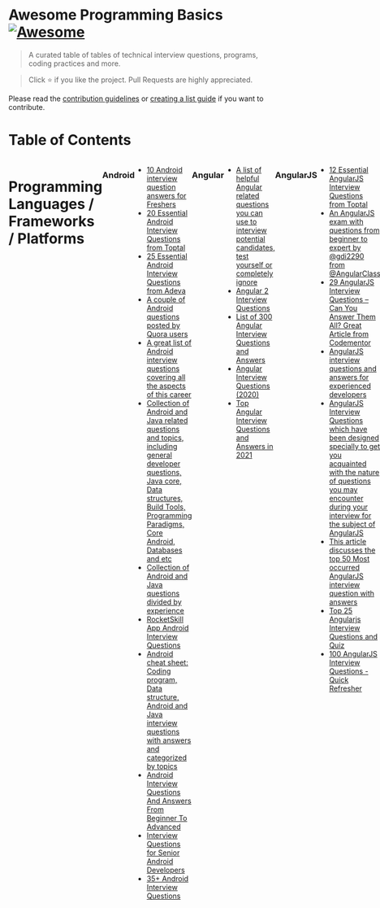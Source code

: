 # Awesome Programming Basics [![Awesome](https://cdn.rawgit.com/sindresorhus/awesome/d7305f38d29fed78fa85652e3a63e154dd8e8829/media/badge.svg)](https://github.com/sindresorhus/awesome)

> A curated table of tables of technical interview questions, programs, coding practices and more.

> Click :star: if you like the project. Pull Requests are highly appreciated.

Please read the [contribution guidelines](https://docs.github.com/en/communities/setting-up-your-project-for-healthy-contributions/setting-guidelines-for-repository-contributors) or [creating a list guide](https://docs.github.com/en/get-started/writing-on-github/getting-started-with-writing-and-formatting-on-github/basic-writing-and-formatting-syntax) if you want to contribute.

# Table of Contents

<div style="display: flex; align-items: flex-start; align: center">
<table align="center">

  <tr>
    <td align="center" width="96">
        <img src="https://github.com/tandpfun/skill-icons/raw/main/icons/Actix-Dark.svg" alt="icon" width="65" height="65" />
      <br>Actix
    </td>
    <td align="center" width="96">
        <img src="https://github.com/tandpfun/skill-icons/raw/main/icons/Adonis.svg" alt="icon" width="65" height="65" />
      <br>AdonisJS
    </td>    
    <td align="center" width="96">
        <img src="https://github.com/tandpfun/skill-icons/raw/main/icons/AlpineJS-Dark.svg" alt="icon" width="65" height="65" />
      <br>Alpine.js
    </td>
    <td align="center" width="96">
      <a href="#android">    
        <img src="https://github.com/tandpfun/skill-icons/raw/main/icons/AndroidStudio-Dark.svg" alt="icon" width="65" height="65" />
      <br>Android
    </td>
    <td align="center" width="96">
      <a href="#angular">
        <img src="https://github.com/tandpfun/skill-icons/raw/main/icons/Angular-Dark.svg" alt="icon" width="65" height="65" />
      <br>Angular
    </td>
    <td align="center" width="96">
      <a href="#angularjs">
        <img src="https://material.angularjs.org/latest/img/logo.svg" alt="icon" width="65" height="65" />
      <br>AngularJS
    </td>
    <td align="center" width="96">
        <img src="https://github.com/tandpfun/skill-icons/raw/main/icons/Ansible.svg" alt="icon" width="65" height="65" />
      <br>Ansible
    </td>      
  </tr>

<!-- ----------------------------------------------------------------------------------------------------------------------------------------------------- -->

  <tr>
    <td align="center" width="96">
        <img src="https://github.com/tandpfun/skill-icons/raw/main/icons/Arduino.svg" alt="icon" width="65" height="65" />
      <br>Arduino
    </td>
    <td align="center" width="96">
        <img src="https://seeklogo.com/images/A/assemblyscript-logo-9C04F2E860-seeklogo.com.png" alt="icon" width="65" height="65" />
      <br>AssemblyScript
    </td>
    <td align="center" width="96">
        <img src="https://cdn.worldvectorlogo.com/logos/atlassian-1.svg" alt="icon" width="65" height="65" />
      <br>Atlassian
    </td>
    <td align="center" width="96">
        <img src="https://github.com/tandpfun/skill-icons/raw/main/icons/AWS-Dark.svg" alt="icon" width="65" height="65" />
      <br>AWS
    </td>
    <td align="center" width="96">
        <img src="https://github.com/tandpfun/skill-icons/raw/main/icons/Azure-Dark.svg" alt="icon" width="65" height="65" />
      <br>Azure
    </td>
    <td align="center" width="96">
      <a href="#backbonejs">
        <img src="https://seeklogo.com/images/B/backbone-logo-837E2F8868-seeklogo.com.png" alt="icon" width="65" height="65" />
      <br>Backbone.js
    </td>                          
    <td align="center" width="96">
        <img src="https://github.com/tandpfun/skill-icons/raw/main/icons/Bash-Dark.svg" alt="icon" width="65" height="65" />
      <br>Bash
    </td>  
  </tr>

<!-- ----------------------------------------------------------------------------------------------------------------------------------------------------- -->

  <tr>
    <td align="center" width="96">
        <img src="https://cdn.worldvectorlogo.com/logos/blazor.svg" alt="icon" width="65" height="65" />
      <br>Blazor
    </td>
    <td align="center" width="96">
        <img src="https://github.com/tandpfun/skill-icons/raw/main/icons/Bootstrap.svg" alt="icon" width="65" height="65" />
      <br>Bootstrap
    </td>
    <td align="center" width="96">
        <img src="https://github.com/tandpfun/skill-icons/raw/main/icons/CMake-Dark.svg" alt="icon" width="65" height="65" />
      <br>Cmake
    </td>    
    <td align="center" width="96">
      <a href="#c-1">
        <img src="https://github.com/tandpfun/skill-icons/raw/main/icons/C.svg" alt="icon" width="65" height="65" />
      <br>C
    </td> 
    <td align="center" width="96">
      <a href="#c">
        <img src="https://github.com/tandpfun/skill-icons/raw/main/icons/CPP.svg" alt="icon" width="65" height="65" />
      <br>C++
    </td> 
    <td align="center" width="96">
      <a href="#c-2">
        <img src="https://github.com/tandpfun/skill-icons/raw/main/icons/CS.svg" alt="icon" width="65" height="65" />
      <br>C#
    </td>
    <td align="center" width="96">
      <a href="#net">
        <img src="https://github.com/tandpfun/skill-icons/raw/main/icons/DotNet.svg" alt="icon" width="65" height="65" />
      <br>.NET
    </td>                       
  </tr>

<!-- ----------------------------------------------------------------------------------------------------------------------------------------------------- -->

  <tr>
    <td align="center" width="96">
        <img src="https://cdn.worldvectorlogo.com/logos/cakephp-1.svg" alt="icon" width="65" height="65" />
      <br>CakePHP
    </td>
    <td align="center" width="96">
        <img src="https://github.com/tandpfun/skill-icons/raw/main/icons/Cassandra-Dark.svg" alt="icon" width="65" height="65" />
      <br>Cassandra
    </td>
    <td align="center" width="96">
      <a href="#clojure">    
        <img src="https://github.com/tandpfun/skill-icons/raw/main/icons/Clojure-Dark.svg" alt="icon" width="65" height="65" />
      <br>Clojure
    </td>
    <td align="center" width="96">
        <img src="https://github.com/tandpfun/skill-icons/raw/main/icons/Crystal-Dark.svg" alt="icon" width="65" height="65" />
      <br>Crystal
    </td>  
    <td align="center" width="96">
      <a href="#css">    
        <img src="https://github.com/tandpfun/skill-icons/raw/main/icons/CSS.svg" alt="icon" width="65" height="65" />
      <br>CSS3
    </td> 
    <td align="center" width="96">
      <a href="#cucumber">
        <img src="https://github.com/tandpfun/skill-icons/raw/main/icons/Gherkin-Dark.svg" alt="icon" width="65" height="65" />
      <br>Cucumber
    </td>
    <td align="center" width="96">
        <img src="https://github.com/tandpfun/skill-icons/raw/main/icons/Dart-Dark.svg" alt="icon" width="65" height="65" />
      <br>Dart
    </td>                        

  </tr>

<!-- ----------------------------------------------------------------------------------------------------------------------------------------------------- -->

  <tr>
    <td align="center" width="96">
        <img src="https://github.com/tandpfun/skill-icons/raw/main/icons/DENO-Dark.svg" alt="icon" width="65" height="65" />
      <br>Deno
    </td> 
    <td align="center" width="96">
      <a href="#django">
        <img src="https://github.com/tandpfun/skill-icons/raw/main/icons/Django.svg" alt="icon" width="65" height="65" />
      <br>Django
    </td> 
    <td align="center" width="96">
      <a href="#docker">
        <img src="https://github.com/tandpfun/skill-icons/raw/main/icons/Docker.svg" alt="icon" width="65" height="65" />
      <br>Docker
    </td> 
    <td align="center" width="96">
        <img src="https://cdn.worldvectorlogo.com/logos/drupal-5.svg" alt="icon" width="65" height="65" />
      <br>Drupal
    </td>
    <td align="center" width="96">
        <img src="https://github.com/tandpfun/skill-icons/raw/main/icons/Electron.svg" alt="icon" width="65" height="65" />
      <br>Electron
    </td>
    <td align="center" width="96">
        <img src="https://github.com/tandpfun/skill-icons/raw/main/icons/Elixir-Dark.svg" alt="icon" width="65" height="65" />
      <br>Elixir
    </td>
    <td align="center" width="96">
      <a href="#emberjs">
        <img src="https://github.com/tandpfun/skill-icons/raw/main/icons/Ember.svg" alt="icon" width="65" height="65" />
      <br>Ember.js
    </td>                       
  </tr>

<!-- ----------------------------------------------------------------------------------------------------------------------------------------------------- -->

  <tr>
    <td align="center" width="96">
        <img src="https://github.com/tandpfun/skill-icons/raw/main/icons/ExpressJS-Dark.svg" alt="icon" width="65" height="65" />
      <br>Express.js
    </td> 
    <td align="center" width="96">
        <img src="https://github.com/tandpfun/skill-icons/raw/main/icons/FastAPI.svg" alt="icon" width="65" height="65" />
      <br>FastAPI
    </td> 
    <td align="center" width="96">
        <img src="https://github.com/tandpfun/skill-icons/raw/main/icons/Firebase-Dark.svg" alt="icon" width="65" height="65" />
      <br>Firebase
    </td> 
    <td align="center" width="96">
        <img src="https://github.com/tandpfun/skill-icons/raw/main/icons/Flask-Dark.svg" alt="icon" width="65" height="65" />
      <br>Flask
    </td>  
    <td align="center" width="96">
        <img src="https://github.com/tandpfun/skill-icons/raw/main/icons/Flutter-Dark.svg" alt="icon" width="65" height="65" />
      <br>Flutter
    </td>  
    <td align="center" width="96">
        <img src="https://github.com/tandpfun/skill-icons/raw/main/icons/Fortran.svg" alt="icon" width="65" height="65" />
      <br>Fortran
    </td>        
    <td align="center" width="96">
        <img src="https://cdn.worldvectorlogo.com/logos/fsharp.svg" alt="icon" width="65" height="65" />
      <br>F Sharp
    </td>              
  </tr>

<!-- ----------------------------------------------------------------------------------------------------------------------------------------------------- -->

  <tr>
    <td align="center" width="96">
        <img src="https://github.com/tandpfun/skill-icons/raw/main/icons/Gatsby.svg" alt="icon" width="65" height="65" />
      <br>Gatsby
    </td>
    <td align="center" width="96">
        <img src="https://github.com/tandpfun/skill-icons/raw/main/icons/Git.svg" alt="icon" width="65" height="65" />
      <br>Git
    </td>
    <td align="center" width="96">
        <img src="https://github.com/tandpfun/skill-icons/raw/main/icons/GithubActions-Dark.svg" alt="icon" width="65" height="65" />
      <br>GH Actions
    </td> 
    <td align="center" width="96">
      <a href="#golang">
        <img src="https://github.com/tandpfun/skill-icons/raw/main/icons/GoLang.svg" alt="icon" width="65" height="65" />
      <br>Golang
    </td>
    <td align="center" width="96">
        <img src="https://github.com/tandpfun/skill-icons/raw/main/icons/GCP-Dark.svg" alt="icon" width="65" height="65" />
      <br>GCP
    </td>      
    <td align="center" width="96">
        <img src="https://github.com/tandpfun/skill-icons/raw/main/icons/Gradle-Dark.svg" alt="icon" width="65" height="65" />
      <br>Gradle
    </td>
    <td align="center" width="96">
        <img src="https://github.com/tandpfun/skill-icons/raw/main/icons/Grafana-Dark.svg" alt="icon" width="65" height="65" />
      <br>Grafana
    </td>                      
  </tr>

<!-- ----------------------------------------------------------------------------------------------------------------------------------------------------- -->

  <tr>
    <td align="center" width="96">
      <a href="#graphql">
        <img src="https://github.com/tandpfun/skill-icons/raw/main/icons/GraphQL-Dark.svg" alt="icon" width="65" height="65" />
      <br>GraphQL
    </td>   
    <td align="center" width="96">
        <img src="https://github.com/tandpfun/skill-icons/raw/main/icons/Haskell-Dark.svg" alt="icon" width="65" height="65" />
      <br>Haskell
    </td>  
    <td align="center" width="96">
        <img src="https://github.com/tandpfun/skill-icons/raw/main/icons/Hibernate-Dark.svg" alt="icon" width="65" height="65" />
      <br>Hibernate
    </td>    
    <td align="center" width="96">
      <a href="#html">
        <img src="https://github.com/tandpfun/skill-icons/raw/main/icons/HTML.svg" alt="icon" width="65" height="65" />
      <br>HTML5
    </td>
    <td align="center" width="96">
      <a href="#ios">
        <img src="https://cdn.worldvectorlogo.com/logos/apple.svg" alt="icon" width="65" height="65" />
      <br>iOS
    </td>
    <td align="center" width="96">
      <a href="#java">
        <img src="https://github.com/tandpfun/skill-icons/raw/main/icons/Java-Dark.svg" alt="icon" width="65" height="65" />
      <br>Java
    </td>
    <td align="center" width="96">
      <a href="#javascript">
        <img src="https://github.com/tandpfun/skill-icons/raw/main/icons/JavaScript.svg" alt="icon" width="65" height="65" />
      <br>JavaScript
    </td>                   
  </tr>

<!-- ----------------------------------------------------------------------------------------------------------------------------------------------------- -->

  <tr>
    <td align="center" width="96">
        <img src="https://github.com/tandpfun/skill-icons/raw/main/icons/Jenkins-Dark.svg" alt="icon" width="65" height="65" />
      <br>Jenkins
    </td> 
    <td align="center" width="96">
        <img src="https://cdn.worldvectorlogo.com/logos/jira-1.svg" alt="icon" width="65" height="65" />
      <br>Jira
    </td>   
    <td align="center" width="96">
        <img src="https://cdn.worldvectorlogo.com/logos/json.svg" alt="icon" width="65" height="65" />
      <br>JSON
    </td>
    <td align="center" width="96">
        <img src="https://cdn.worldvectorlogo.com/logos/julia-1.svg" alt="icon" width="65" height="65" />
      <br>Julia
    </td> 
    <td align="center" width="96">
      <a href="#jquery">
        <img src="https://github.com/tandpfun/skill-icons/raw/main/icons/JQuery.svg" alt="icon" width="65" height="65" />
      <br>jQuery
    </td>  
    <td align="center" width="96">
        <img src="https://github.com/tandpfun/skill-icons/raw/main/icons/Kafka.svg" alt="icon" width="65" height="65" />
      <br>Kafka
    </td>
    <td align="center" width="96">
      <a href="#knockoutjs">
        <img src="https://www.pinclipart.com/picdir/big/223-2230502_knockout-js-clipart.png" alt="icon" width="65" height="65" />
      <br>Knockout.js
    </td>                                  
  </tr>

<!-- ----------------------------------------------------------------------------------------------------------------------------------------------------- -->

  <tr>
    <td align="center" width="96">
        <img src="https://github.com/tandpfun/skill-icons/raw/main/icons/Kotlin-Dark.svg" alt="icon" width="65" height="65" />
      <br>Kotlin
    </td> 
    <td align="center" width="96">
        <img src="https://github.com/tandpfun/skill-icons/raw/main/icons/Kubernetes.svg" alt="icon" width="65" height="65" />
      <br>Kubernetes
    </td>  
    <td align="center" width="96">
        <img src="https://github.com/tandpfun/skill-icons/raw/main/icons/Laravel-Dark.svg" alt="icon" width="65" height="65" />
      <br>Laravel
    </td> 
    <td align="center" width="96">
      <a href="#less">
        <img src="https://cdn.worldvectorlogo.com/logos/less-63.svg" alt="icon" width="65" height="65" />
      <br>Less
    </td> 
    <td align="center" width="96">
        <img src="https://cdn.worldvectorlogo.com/logos/linode-1.svg" alt="icon" width="65" height="65" />
      <br>Linode
    </td> 
    <td align="center" width="96">
        <img src="https://github.com/tandpfun/skill-icons/raw/main/icons/Linux-Dark.svg" alt="icon" width="65" height="65" />
      <br>Linux
    </td>
    <td align="center" width="96">
      <a href="#lisp">
        <img src="https://upload.wikimedia.org/wikipedia/commons/thumb/4/48/Lisp_logo.svg/1200px-Lisp_logo.svg.png" alt="icon" width="65" height="65" />
      <br>Lisp
    </td>                      
  </tr>

<!-- ----------------------------------------------------------------------------------------------------------------------------------------------------- -->

  <tr>
    <td align="center" width="96">
        <img src="https://github.com/tandpfun/skill-icons/raw/main/icons/Lua-Dark.svg" alt="icon" width="65" height="65" />
      <br>Lua
    </td>
    <td align="center" width="96">
        <img src="https://github.com/tandpfun/skill-icons/raw/main/icons/Maven-Dark.svg" alt="icon" width="65" height="65" />
      <br>Maven
    </td> 
    <td align="center" width="96">
        <img src="https://cdn.worldvectorlogo.com/logos/memcached.svg" alt="icon" width="65" height="65" />
      <br>Memcached
    </td> 
    <td align="center" width="96">
        <img src="https://github.com/tandpfun/skill-icons/raw/main/icons/MongoDB.svg" alt="icon" width="65" height="65" />
      <br>MongoDB
    </td> 
    <td align="center" width="96">
        <img src="https://github.com/tandpfun/skill-icons/raw/main/icons/MySQL-Dark.svg" alt="icon" width="65" height="65" />
      <br>MySQL
    </td> 
    <td align="center" width="96">
        <img src="https://cdn.worldvectorlogo.com/logos/nativescript.svg" alt="icon" width="65" height="65" />
      <br>NativeScript
    </td>
    <td align="center" width="96">
        <img src="https://cdn.worldvectorlogo.com/logos/neo4j.svg" alt="icon" width="65" height="65" />
      <br>Neo4j
    </td>                     
  </tr>

<!-- ----------------------------------------------------------------------------------------------------------------------------------------------------- -->

  <tr>
    <td align="center" width="96">
        <img src="https://github.com/tandpfun/skill-icons/raw/main/icons/NestJS-Dark.svg" alt="icon" width="65" height="65" />
      <br>NestJS
    </td>
    <td align="center" width="96">
        <img src="https://github.com/tandpfun/skill-icons/raw/main/icons/NextJS-Dark.svg" alt="icon" width="65" height="65" />
      <br>Next.js
    </td>
    <td align="center" width="96">
        <img src="https://github.com/tandpfun/skill-icons/raw/main/icons/Nginx.svg" alt="icon" width="65" height="65" />
      <br>Nginx
    </td> 
    <td align="center" width="96">
        <img src="https://cdn.worldvectorlogo.com/logos/numpy-1.svg" alt="icon" width="65" height="65" />
      <br>NumPy
    </td>
    <td align="center" width="96">
        <img src="https://github.com/tandpfun/skill-icons/raw/main/icons/NuxtJS-Dark.svg" alt="icon" width="65" height="65" />
      <br>Nuxt.js
    </td>
        <td align="center" width="96">
        <a href="#nodejs">
        <img src="https://github.com/tandpfun/skill-icons/raw/main/icons/NodeJS-Dark.svg" alt="icon" width="65" height="65" />
      <br>Node.js
    </td>
    <td align="center" width="96">
        <img src="https://github.com/tandpfun/skill-icons/raw/main/icons/OpenShift.svg" alt="icon" width="65" height="65" />
      <br>OpenShift
    </td>                        
  </tr>

<!-- ----------------------------------------------------------------------------------------------------------------------------------------------------- -->

  <tr>
    <td align="center" width="96">
        <img src="https://github.com/tandpfun/skill-icons/raw/main/icons/OpenStack-Dark.svg" alt="icon" width="65" height="65" />
      <br>OpenStack
    </td>
    <td align="center" width="96">
        <img src="https://cdn.worldvectorlogo.com/logos/oracle-corporation-logo.svg" alt="icon" width="65" height="65" />
      <br>Oracle
    </td> 
    <td align="center" width="96">
        <img src="https://pandas.pydata.org//static/img/favicon_white.ico" alt="icon" width="65" height="65" />
      <br>Pandas
    </td>
    <td align="center" width="96">
        <img src="https://github.com/tandpfun/skill-icons/raw/main/icons/Perl.svg" alt="icon" width="65" height="65" />
      <br>Perl
    </td>   
    <td align="center" width="96">
      <a href="#php">
        <img src="https://github.com/tandpfun/skill-icons/raw/main/icons/PHP-Dark.svg" alt="icon" width="65" height="65" />
      <br>PHP
    </td>
    <td align="center" width="96">
        <img src="https://cdn.worldvectorlogo.com/logos/postgresql.svg" alt="icon" width="65" height="65" />
      <br>PostgreSQL
    </td>
    <td align="center" width="96">
        <img src="https://github.com/tandpfun/skill-icons/raw/main/icons/Powershell-Dark.svg" alt="icon" width="65" height="65" />
      <br>PowerShell
    </td>                               
  </tr>

<!-- ----------------------------------------------------------------------------------------------------------------------------------------------------- -->

  <tr> 
    <td align="center" width="96">
        <img src="https://github.com/tandpfun/skill-icons/raw/main/icons/Prisma.svg" alt="icon" width="65" height="65" />
      <br>Prisma
    </td> 
    <td align="center" width="96">
        <img src="https://github.com/tandpfun/skill-icons/raw/main/icons/Processing-Dark.svg" alt="icon" width="65" height="65" />
      <br>Processing
    </td> 
    <td align="center" width="96">
        <img src="https://github.com/tandpfun/skill-icons/raw/main/icons/Prometheus.svg" alt="icon" width="65" height="65" />
      <br>Prometheus
    </td> 
    <td align="center" width="96">
      <a href="#python">
        <img src="https://github.com/tandpfun/skill-icons/raw/main/icons/Python-Dark.svg" alt="icon" width="65" height="65" />
      <br>Python
    </td>  
    <td align="center" width="96">
        <img src="https://github.com/tandpfun/skill-icons/raw/main/icons/PyTorch-Dark.svg" alt="icon" width="65" height="65" />
      <br>PyTorch
    </td>
    <td align="center" width="96">
        <img src="https://cdn.worldvectorlogo.com/logos/r-lang.svg" alt="icon" width="65" height="65" />
      <br>R
    </td>
    <td align="center" width="96">
        <img src="https://github.com/tandpfun/skill-icons/raw/main/icons/ReactiveX-Dark.svg" alt="icon" width="65" height="65" />
      <br>ReactiveX
    </td>                          
  </tr>

<!-- ----------------------------------------------------------------------------------------------------------------------------------------------------- -->

  <tr>
    <td align="center" width="96">
        <img src="https://github.com/tandpfun/skill-icons/raw/main/icons/RaspberryPi-Dark.svg" alt="icon" width="65" height="65" />
      <br>Raspberry PI
    </td>
    <td align="center" width="96">
      <a href="#reactjs">
        <img src="https://cdn.worldvectorlogo.com/logos/react-2.svg" alt="icon" width="65" height="65" />
      <br>ReactJS
    </td>
    <td align="center" width="96">
        <img src="https://github.com/tandpfun/skill-icons/raw/main/icons/React-Dark.svg" alt="icon" width="65" height="65" />
      <br>ReactNative
    </td> 
   <td align="center" width="96">
        <img src="https://github.com/tandpfun/skill-icons/raw/main/icons/Redis-Dark.svg" alt="icon" width="65" height="65" />
      <br>Redis
    </td>     
    <td align="center" width="96">
        <img src="https://github.com/tandpfun/skill-icons/raw/main/icons/Redux.svg" alt="icon" width="65" height="65" />
      <br>Redux
    </td>
    <td align="center" width="96">
        <img src="https://github.com/tandpfun/skill-icons/raw/main/icons/Regex-Dark.svg" alt="icon" width="65" height="65" />
      <br>Regex
    </td>    
    <td align="center" width="96">
      <a href="#ruby-on-rails">
        <img src="https://github.com/tandpfun/skill-icons/raw/main/icons/Rails.svg" alt="icon" width="65" height="65" />
      <br>Rails
    </td>          
  </tr>

<!-- ----------------------------------------------------------------------------------------------------------------------------------------------------- -->

  <tr>
    <td align="center" width="96">
      <a href="#ruby">
        <img src="https://github.com/tandpfun/skill-icons/raw/main/icons/Ruby.svg" alt="icon" width="65" height="65" />
      <br>Ruby
    </td>  
    <td align="center" width="96">
      <a href="#rust">
        <img src="https://github.com/tandpfun/skill-icons/raw/main/icons/Rust.svg" alt="icon" width="65" height="65" />
      <br>Rust
    </td>
    <td align="center" width="96">
        <img src="https://booklet.ai/img/docs/integrations/sagemaker_logo.svg" alt="icon" width="65" height="65" />
      <br>Sagemaker
    </td>
    <td align="center" width="96">
      <a href="#sass">
        <img src="https://github.com/tandpfun/skill-icons/raw/main/icons/Sass.svg" alt="icon" width="65" height="65" />
      <br>Sass
    </td>
    <td align="center" width="96">
      <a href="#scala">
        <img src="https://cdn-icons-png.flaticon.com/512/919/919834.png" alt="icon" width="65" height="65" />
      <br>Scala
    </td> 
    <td align="center" width="96">
        <img src="https://seeklogo.com/images/S/seaborn-logo-244EB2DEC5-seeklogo.com.png" alt="icon" width="65" height="65" />
      <br>Seaborn
    </td> 
    <td align="center" width="96">
        <img src="https://github.com/tandpfun/skill-icons/raw/main/icons/Selenium.svg" alt="icon" width="65" height="65" />
      <br>Selenium
    </td>                   
  </tr>

<!-- ----------------------------------------------------------------------------------------------------------------------------------------------------- -->

  <tr>
    <td align="center" width="96">
        <img src="https://github.com/tandpfun/skill-icons/raw/main/icons/SolidJS-Dark.svg" alt="icon" width="65" height="65" />
      <br>Solid.js
    </td> 
    <td align="center" width="96">
        <img src="https://github.com/tandpfun/skill-icons/raw/main/icons/Solidity.svg" alt="icon" width="65" height="65" />
      <br>Solidity
    </td> 
    <td align="center" width="96">
      <a href="#spark">
        <img src="https://github.com/tandpfun/skill-icons/raw/main/icons/Regex-Dark.svg" alt="icon" width="65" height="65" />
      <br>Spark
    </td>
    <td align="center" width="96">
        <img src="https://github.com/tandpfun/skill-icons/raw/main/icons/Spring-Dark.svg" alt="icon" width="65" height="65" />
      <br>SpringBoot
    </td>
    <td align="center" width="96">
        <img src="https://static-00.iconduck.com/assets.00/sql-database-sql-azure-icon-1955x2048-4pmty46t.png" alt="icon" width="65" height="65" />
      <br>SQL
    </td>
    <td align="center" width="96">
        <img src="https://github.com/tandpfun/skill-icons/raw/main/icons/SQLite.svg" alt="icon" width="65" height="65" />
      <br>SQLite
    </td>
    <td align="center" width="96">
        <img src="https://seeklogo.com/images/S/streamlit-logo-1A3B208AE4-seeklogo.com.png" alt="icon" width="65" height="65" />
      <br>Streamlit
    </td>                               
  </tr>

<!-- ----------------------------------------------------------------------------------------------------------------------------------------------------- -->

  <tr>
    <td align="center" width="96">
        <img src="https://github.com/tandpfun/skill-icons/raw/main/icons/Supabase-Dark.svg" alt="icon" width="65" height="65" />
      <br>Supabase
    </td> 
    <td align="center" width="96">
        <img src="https://github.com/tandpfun/skill-icons/raw/main/icons/Svelte.svg" alt="icon" width="65" height="65" />
      <br>Svelte
    </td>
    <td align="center" width="96">
      <a href="#swift">
        <img src="https://github.com/tandpfun/skill-icons/raw/main/icons/Swift.svg" alt="icon" width="65" height="65" />
      <br>Swift
    </td>  
    <td align="center" width="96">
        <img src="https://github.com/tandpfun/skill-icons/raw/main/icons/TailwindCSS-Dark.svg" alt="icon" width="65" height="65" />
      <br>TailwindCSS
    </td> 
    <td align="center" width="96">
        <img src="https://github.com/tandpfun/skill-icons/raw/main/icons/TensorFlow-Dark.svg" alt="icon" width="65" height="65" />
      <br>TensorFlow
    </td> 
    <td align="center" width="96">
        <img src="https://www.svgrepo.com/show/354447/terraform-icon.svg" alt="icon" width="65" height="65" />
      <br>Terraform
    </td>
    <td align="center" width="96">
        <img src="https://github.com/tandpfun/skill-icons/raw/main/icons/ThreeJS-Dark.svg" alt="icon" width="65" height="65" />
      <br>Three.js
    </td>                           
  </tr>  

<!-- ----------------------------------------------------------------------------------------------------------------------------------------------------- -->

  <tr>
    <td align="center" width="96">
      <a href="#typescript">
        <img src="https://github.com/tandpfun/skill-icons/raw/main/icons/TypeScript.svg" alt="icon" width="65" height="65" />
      <br>TypeScript
    </td> 
    <td align="center" width="96">
        <img src="https://cdn.worldvectorlogo.com/logos/ubuntu-4.svg" alt="icon" width="65" height="65" />
      <br>Ubuntu
    </td>
    <td align="center" width="96">
        <img src="https://github.com/tandpfun/skill-icons/raw/main/icons/Unity-Dark.svg" alt="icon" width="65" height="65" />
      <br>Unity
    </td>
    <td align="center" width="96">
        <img src="https://github.com/tandpfun/skill-icons/raw/main/icons/UnrealEngine.svg" alt="icon" width="65" height="65" />
      <br>UnrealEngine
    </td>
    <td align="center" width="96">
        <img src="https://github.com/tandpfun/skill-icons/raw/main/icons/VIM-Dark.svg" alt="icon" width="65" height="65" />
      <br>Vim
    </td>
    <td align="center" width="96">
      <a href="#vuejs">
        <img src="https://github.com/tandpfun/skill-icons/raw/main/icons/VueJS-Dark.svg" alt="icon" width="65" height="65" />
      <br>Vue.js
    </td> 
    <td align="center" width="96">
        <img src="https://seeklogo.com/images/W/web-assembly-logo-F5BFA893E6-seeklogo.com.png" alt="icon" width="65" height="65" />
      <br>WebAssembly
    </td>                                                     
  </tr> 

<!-- ----------------------------------------------------------------------------------------------------------------------------------------------------- -->

  <tr>
    <td align="center" width="96">
        <img src="https://github.com/tandpfun/skill-icons/raw/main/icons/Webpack-Dark.svg" alt="icon" width="65" height="65" />
      <br>Webpack
    </td>
    <td align="center" width="96">
        <img src="https://github.com/tandpfun/skill-icons/raw/main/icons/WindiCSS-Dark.svg" alt="icon" width="65" height="65" />
      <br>WindiCss
    </td> 
    <td align="center" width="96">
        <img src="https://cdn.worldvectorlogo.com/logos/microsoft-windows-11.svg" alt="icon" width="65" height="65" />
      <br>Windows
    </td>
    <td align="center" width="96">
      <a href="#wordpress">
        <img src="https://github.com/tandpfun/skill-icons/raw/main/icons/Wordpress.svg" alt="icon" width="65" height="65" />
      <br>WordPress
    </td>
    <td align="center" width="96">
        <img src="https://cdn.worldvectorlogo.com/logos/xamarin.svg" alt="icon" width="65" height="65" />
      <br>Xamarin
    </td>                  
    <td align="center" width="96">
        <img src="https://cdn.worldvectorlogo.com/logos/xml-2.svg" alt="icon" width="65" height="65" />
      <br>XML
    </td>      
    <td align="center" width="96">
        <img src="https://github.com/tandpfun/skill-icons/raw/main/icons/Zig-Dark.svg" alt="icon" width="65" height="65" />
      <br>Zig
    </td>                          
  </tr>    

</table>

<br>

# Programming Languages / Frameworks / Platforms
### Android

- [10 Android interview question answers for Freshers](http://www.careerride.com/android-interview-questions.aspx)
- [20 Essential Android Interview Questions from Toptal](http://www.toptal.com/android/interview-questions)
- [25 Essential Android Interview Questions from Adeva](https://adevait.com/android/interview-questions)
- [A couple of Android questions posted by Quora users](https://www.quora.com/What-are-good-job-interview-questions-for-an-Android-developer)
- [A great list of Android interview questions covering all the aspects of this career](http://www.tutorialspoint.com/android/android_interview_questions.htm)
- [Collection of Android and Java related questions and topics, including general developer questions, Java core, Data structures, Build Tools, Programming Paradigms, Core Android, Databases and etc](https://github.com/derekargueta/Android-Interview-Questions)
- [Collection of Android and Java questions divided by experience](https://medium.com/@neteinstein/not-another-android-interviews-article-the-questions-3dedafa30bec)
- [RocketSkill App Android Interview Questions](https://github.com/mindash/android-structured-interview)
- [Android cheat sheet: Coding program, Data structure, Android and Java interview questions with answers and categorized by topics](https://github.com/anitaa1990/Android-Cheat-sheet)
- [Android Interview Questions And Answers From Beginner To Advanced](https://www.andreasschrade.com/2017/02/23/android-interview-questions/)
- [Interview Questions for Senior Android Developers](https://github.com/mohsenoid/Android-Interview-Questions)
- [35+ Android Interview Questions](https://www.interviewbit.com/android-interview-questions/)

### Angular

- [A list of helpful Angular related questions you can use to interview potential candidates, test yourself or completely ignore](https://github.com/Yonet/Angular-Interview-Questions)
- [Angular 2 Interview Questions](https://www.onlineinterviewquestions.com/angular2-interview-questions/)
- [List of 300 Angular Interview Questions and Answers](https://github.com/sudheerj/angular-interview-questions)
- [Angular Interview Questions (2020)](https://www.interviewbit.com/angular-interview-questions/)
- [Top Angular Interview Questions and Answers in 2021](https://hackr.io/blog/angular-interview-questions)

### AngularJS

- [12 Essential AngularJS Interview Questions from Toptal](http://www.toptal.com/angular-js/interview-questions)
- [An AngularJS exam with questions from beginner to expert by @gdi2290 from @AngularClass](https://github.com/gdi2290/ngExam)
- [29 AngularJS Interview Questions – Can You Answer Them All? Great Article from Codementor](https://www.codementor.io/angularjs/tutorial/angularjs-interview-questions-sample-answers)
- [AngularJS interview questions and answers for experienced developers](http://www.web-technology-experts-notes.in/2014/11/angularjs-interview-questions-and-answers-for-experienced.html)
- [AngularJS Interview Questions which have been designed specially to get you acquainted with the nature of questions you may encounter during your interview for the subject of AngularJS](http://www.tutorialspoint.com/angularjs/angularjs_interview_questions.htm)
- [This article discusses the top 50 Most occurred AngularJS interview question with answers](http://www.codeproject.com/Articles/891718/AngularJS-Interview-Questions-and-Answers)
- [Top 25 Angularjs Interview Questions and Quiz](http://career.guru99.com/top-25-angular-js-interview-questions/)
- [100 AngularJS Interview Questions - Quick Refresher](https://www.techbeamers.com/latest-angularjs-interview-questions-answers/)

### BackboneJS

- [8 Essential Backbonejs Interview Questions from Toptal](http://www.toptal.com/backbone-js/interview-questions)
- [Backbonejs Interview Questions And Answers from web technology experts notes](http://www.web-technology-experts-notes.in/2015/01/backbone-js-interview-questions-and-answers.html)
- [Top 25 Backbone.js interview questions](http://career.guru99.com/top-25-backbone-js-interview-questions/)

### C

- [Basic C language technical frequently asked interview questions and answers It includes data structures, pointers interview questions and answers for experienced](http://www.cquestions.com/2010/10/c-interview-questions-and-answers.html)
- [C Programming Interview Questions and Answers for such topics as Bits and Bytes, Preprocessors, Functions, Strings, Language basics and etc](http://www.indiabix.com/technical/c/)
- [C Programming Interview Questions have been designed specially to get you acquainted with the nature of questions you may encounter during your interview for the subject of C Programming](http://www.tutorialspoint.com/cprogramming/cprogramming_interview_questions.htm)
- [First set of commonly asked C programming interview questions from computer science portal for geeks](http://geeksquiz.com/commonly-asked-c-programming-interview-questions-set-1/)
- [Second set of commonly asked C programming interview questions from computer science portal for geeks](http://geeksquiz.com/commonly-asked-c-programming-interview-questions-set-2/)
- [9 Essential C Interview Questions with answers](https://www.toptal.com/c/interview-questions)
- [Top C Interview Questions and Answers](https://www.interviewbit.com/c-interview-questions/)
 
### C++

- [1000+ Multiple Choice Questions & Answers in C++ with explanations](http://www.sanfoundry.com/cplusplus-interview-questions-answers/)
- [200 C++ interview questions and answers](http://www.careerride.com/C++-Interview-questions-Answer.aspx)
- [24 Essential C++ Interview Questions from Toptal](http://www.toptal.com/c-plus-plus/interview-questions)
- [C++ Interview Questions from GeekInterview](http://www.geekinterview.com/Interview-Questions/Languages/C-Plus-Plus)
- [C++ Programming Q&A and quizzes from computer science portal for geeks](http://www.geeksforgeeks.org/c-plus-plus/)
- [C++ Programming Questions and Answers related to such topics as OOPs concepts, Object and Classes, Functions, Constructors and Destructors, Inheritance and etc](http://www.indiabix.com/cpp-programming/questions-and-answers/)
- [LeetCode Problems' Solutions written in C++](https://github.com/haoel/leetcode)

### C#

- [15 Essential C# Interview Question from Toptal](http://www.toptal.com/c-sharp/interview-questions)
- [C# interview questions from dotnetfunda.com](http://www.dotnetfunda.com/interviews/cat/6/csharp)
- [Top 50 C# Interview Questions & Answers](http://career.guru99.com/top-50-c-sharp-interview-questions-answers/)
- [50 C# Coding Interview Questions and Answers](https://www.techbeamers.com/csharp-coding-interview-questions-developers/)
- [20 C# OOPS Interview Questions and Answers](https://www.techbeamers.com/csharp-oops-interview-questions-answers/)
- [30+ C# Interview Questions](https://www.interviewbit.com/c-sharp-interview-questions/)

### .NET

- [300 ASPNET interview questions and answers](http://www.careerride.com/ASPNet-Questions.aspx)
- [ASP.NET Core Interview Questions](https://www.talkingdotnet.com/asp-net-core-interview-questions/)
- [Great list of NET interview questions covering all the NET platform topics](http://www.indiabix.com/technical/dotnet/)
- [NET Interview Questions and Answers for Beginners which consists of the most frequently asked questions in NET This list of 100+ questions and answers gauge your familiarity with the NET platform](http://www.dotnetcurry.com/dotnetinterview/70/dotnet-interview-questions-answers-beginners)
- [Questions gathered by community of the StackOverflow](http://stackoverflow.com/questions/365489/questions-every-good-net-developer-should-be-able-to-answer)
- [What Great NET Developers Ought To Know (More NET Interview Questions)](http://www.hanselman.com/blog/WhatGreatNETDevelopersOughtToKnowMoreNETInterviewQuestions.aspx)

### Clojure

- [Classic 'Fizz Buzz' interview question for Clojure developers](http://www.learningclojure.com/2014/05/fizz-buzz-interview-question.html)
- [Clojure Interview Questions for experienced devs](http://ita2zguide.blogspot.com.by/p/cc.html)
- [Coding exercises in Clojure, handy practice for technical interview questions](https://github.com/dpetrovics/coding-exercises)
- [Experience and questions from Clojure developer interview collected by Reddit users](https://www.reddit.com/r/Clojure/comments/34qhha/clojure_coding_job_interview_experience/)
- [Interview cake Clojure solutions](https://github.com/DerekCuevas/interview-cake-clj)

### CSS

- [CSS interview questions and answers for freshers and experienced candidates Also there you can find CSS online practice tests to fight written tests and certification exams on CSS](http://www.careerride.com/Interview-Questions-CSS.aspx)
- [Development hiring managers and potential interviewees may find there sample CSS proficiency interview Q&As and code snippets useful](http://www.techrepublic.com/blog/software-engineer/css-interview-questions-and-answers/)
- [Interview Questions and Exercises About CSS](https://css-tricks.com/interview-questions-css/)
- [Top 50 CSS(Cascading Style Sheet) Interview Questions covering the most of tricky CSS moments](http://career.guru99.com/top-50-csscascading-style-sheet-interview-questions/)
- [Front End Interview Handbook - CSS Questions and Answers](https://frontendinterviewhandbook.com/css-questions/)

### Cucumber

- [Cucumber Web Application BDD Sample Interview Questions](https://ratedr05.wordpress.com/2017/09/22/cucumber-interview-questions/)
- [Guide to building a simple Cucumber + Watir page object pattern framework](http://watir.com/simple-cucumber-watir-page-object-pattern-framework/)

### Django

- [Some abstract interview questions for Python/Django developers](http://insights.dice.com/2014/04/30/interview-questions-pythondjango-developers/)
- [Some Django basic interview questions to establish the basic level of the candidates](http://www.ilian.io/django-interview-questions/)
- [Top 16 Django Interview Questions for both freshers and experienced developers](http://career.guru99.com/top-16-django-interview-questions/)

### Docker

- [Docker Interview Questions](https://mindmajix.com/docker-interview-questions)
- [Top Docker Interview Questions You Must Prepare In 2019](https://www.edureka.co/blog/interview-questions/docker-interview-questions/)
- [Top Docker Interview Questions And Answers](https://intellipaat.com/interview-question/docker-interview-questions/)
- [DOCKER (SOFTWARE) INTERVIEW QUESTIONS & ANSWERS](https://www.wisdomjobs.com/e-university/docker-software-interview-questions.html)
- [30 Docker Interview Questions and Answers in 2019](https://www.fullstack.cafe/blog/docker-interview-questions-and-answers)
- [Docker Interview Questions & Answers](https://www.interviewbit.com/docker-interview-questions/)
- [Top 50 Docker Interview Questions & Answers](https://www.wissenhive.com/blogs/top-50-docker-interview-questions-and-answers)
- [Top 50+ Docker Interview Questions and Answers in 2021](https://www.techgeekbuzz.com/top-docker-interview-questions/)

### EmberJS

- [8 Essential Emberjs Interview Questions from Toptal](http://www.toptal.com/emberjs/interview-questions)
- [Top 25 Emberjs Interview Questions for both freshers and experienced developers](http://career.guru99.com/top-25-ember-js-interview-questions/)

### Golang

- [Solutions for Elements of Programming Interviews problems written in Golang](https://github.com/mrekucci/epi)
- [Solutions for some basic coding interview tasks written in Go](https://github.com/efischer19/golang_ctci)
- [Top 20 GO Programming Interview Questions for both freshers and experienced developers](http://career.guru99.com/top-20-go-programming-interview-questions/)

### GraphQL

- [8 GraphQL Interview Questions To Know](https://www.fullstack.cafe/blog/5-graphql-interview-questions-you-should-know)
- [How to GraphQL - Common Questions](https://www.howtographql.com/advanced/5-common-questions/)

### HTML

- [10 Typical HTML Interview Exercises from SitePoint.com](http://www.sitepoint.com/10-typical-html-interview-exercises/)
- [16 Essential HTML5 Interview Questions from Toptal](http://www.toptal.com/html5/interview-questions)
- [40 important HTML 5 Interview questions with answers](http://www.codeproject.com/Articles/702051/important-HTML-Interview-questions-with-answe)
- [HTML interview questions and answers for freshers and experienced candidates Also find HTML online practice tests to fight written tests and certification exams on HTML](http://www.careerride.com/Interview-Questions-HTML.aspx)
- [Top 50 HTML Interview Questions for both freshers and experienced developers](http://career.guru99.com/top-50-html-interview-questions/)
- [Common HTML interview questions for freshers](http://www.javatpoint.com/html-interview-questions)
- [Front End Interview Handbook - HTML Questions and Answers](https://frontendinterviewhandbook.com/html-questions/)
- [30 HTML Interview Questions and Answers](https://www.techbeamers.com/latest-html-interview-questions/)
- [30+ HTML Interview Questions (2021)](https://www.interviewbit.com/html-interview-questions/)

### iOS

- [14 Essential iOS Interview Questions from Toptal](http://www.toptal.com/ios/interview-questions)
- [20 iOS Developer Interview Questions and Answers for getting you ready for your interview](https://www.codementor.io/ios/tutorial/ios-interview-tips-questions-answers-objective-c)
- [25 Essential iOS Interview Questions from Adeva](https://adevait.com/ios/interview-questions)
- [A small guide to help those looking to hire a developer or designer for iOS work While tailored for iOS, many questions could be used for Android developers or designers as well A great self-test if you're looking to keep current or practice for your own interview](https://github.com/CameronBanga/iOS-Developer-and-Designer-Interview-Questions)
- [All you need to know about iOS technical interview including some tips for preparing, questions and some coding exercises](http://www.raywenderlich.com/53962/ios-interview-questions)
- [Interview Questions for iOS and Mac Developers from the CEO of Black Pixel](https://blackpixel.com/writing/2013/04/interview-questions-for-ios-and-mac-developers-1.html)
- [iOS Interview Questions and Answers including such topics as Development Basics, App states and multitasking, App states, Core app objects](http://www.geekinterview.com/Interview-Questions/iOS)
- [iOS Interview Questions For Senior Developers](https://m.smartcloud.io/ios-interview-questions-for-senior-developers-in-2017-a94cc81c8205)
- [50 iOS Interview Questions And Answers 1](https://medium.com/ios-os-x-development/ios-interview-questions-13840247a57a)
- [50 iOS Interview Questions And Answers Part 2](https://medium.com/ios-os-x-development/50-ios-interview-questions-and-answers-part-2-45f952230b9f)
- [50 iOS Interview Questions And Answers Part 3](https://medium.com/ios-os-x-development/50-ios-interview-questions-and-answers-part-3-3fad146b6c3d)
- [50 iOS Interview Questions And Answers Part 4](https://medium.com/@duruldalkanat/50-ios-interview-questions-and-answers-part-4-6f26b26341a)
- [50 iOS Interview Questions And Answers Part 5](https://medium.com/@duruldalkanat/50-ios-interview-questions-and-answers-part-5-de6241374a8f)
- [10 iOS interview questions and answers](https://www.upwork.com/i/interview-questions/ios/)
- [iOS Developer and Designer Interview Questions](https://github.com/9magnets/iOS-Developer-and-Designer-Interview-Questions#tech)
- [IOS Interview Questions and Answers](http://www.thecrazyprogrammer.com/2015/11/ios-interview-questions-and-answers.html)
- [iOS Interview Questions For Beginners](http://ichuiphonedev.blogspot.com/2014/05/iphone-latest-interview-questions-and.html)
- [Babylon iOS Interview Questions](https://github.com/Babylonpartners/ios-playbook/blob/master/Interview/questions.md)
- [RocketSkill App iOS Interview Questions](https://github.com/mindash/iOS-structured-interview)
- [iOS Static vs Dynamic Dispatch](https://medium.com/flawless-app-stories/static-vs-dynamic-dispatch-in-swift-a-decisive-choice-cece1e872d)

### Java

- [List of Java programs for interview Categoriwise](https://onurdesk.com/category/interview/interview-program-java/)
- [115 Java Interview Questions and Answers – The ULTIMATE List](http://www.javacodegeeks.com/2014/04/java-interview-questions-and-answers.html)
- [37 Java Interview Questions to Practice With from Codementor](https://www.codementor.io/java/tutorial/java-interview-sample-questions-answers)
- [21 Essential Java Interview Questions](http://www.toptal.com/java/interview-questions)
- [Top 30 Core Java Interview Questions](https://www.janbasktraining.com/blog/core-java-interview-questions-answers/)
- [29 Essential Java Interview Questions from Adeva](https://adevait.com/java/interview-questions)
- [A collection of Java interview questions and answers to them](https://github.com/svozniuk/java-interviews)
- [Data Structures and Algorithms in Java which can be useful in interview process](https://github.com/donbeave/interview)
- [Java Interview Questions: How to crack the TOP 15 questions](https://blog.udemy.com/java-interview-questions/)
- [300 Core Java Interview Questions](http://www.javatpoint.com/corejava-interview-questions)
- [Top 10 Tricky Java interview questions and Answers](http://java67.blogspot.com.by/2012/09/top-10-tricky-java-interview-questions-answers.html)
- [Top 25 Most Frequently Asked Interview Core Java Interview Questions And Answers](http://javahungry.blogspot.com/2013/06/top-25-most-frequently-asked-core-java.html)
- [Top 40 Core Java Interview Questions Answers from Telephonic Round](http://java67.blogspot.sg/2015/03/top-40-core-java-interview-questions-answers-telephonic-round.html)
- [Top 50 Spring Interview Questions You Must Prepare For In 2020](https://www.edureka.co/blog/interview-questions/spring-interview-questions/)
- [Spring Interview Questions And Answers](https://www.journaldev.com/2696/spring-interview-questions-and-answers)
- [Interview Cake Java Interview Questions](https://www.interviewcake.com/java-interview-questions)
- [Java Interview Questions & Quizzes](https://www.techbeamers.com/java-interview-questions/)
- [Essetial Java Interview Questions](https://fdk.codes/some-java-interview-questions/)
- [Fundamental Java Interview Questions](https://www.interviewbit.com/java-interview-questions/)

### JavaScript

- [Practice common algorithms using JavaScript](https://github.com/ignacio-chiazzo/Algorithms-Leetcode-Javascript)
- [10 Interview Questions Every JavaScript Developer Should Know](https://medium.com/javascript-scene/10-interview-questions-every-javascript-developer-should-know-6fa6bdf5ad95)
- [21 Essential JavaScript Interview Questions from best mentors all over the world](https://www.codementor.io/javascript/tutorial/21-essential-javascript-tech-interview-practice-questions-answers)
- [20 Essential JavaScript Interview Questions from Adeva](https://adevait.com/javascript-developers/interview-questions)
- [37 Essential JavaScript Interview Questions from Toptal](http://www.toptal.com/javascript/interview-questions)
- [5 More JavaScript Interview Exercises](http://www.sitepoint.com/5-javascript-interview-exercises/)
- [5 Typical JavaScript Interview Exercises](http://www.sitepoint.com/5-typical-javascript-interview-exercises/)
- [Development hiring managers and potential interviewees may find these sample JavaScript proficiency interview Q&As and code snippets useful](http://www.techrepublic.com/blog/software-engineer/javascript-interview-questions-and-answers/)
- [123 Essential JavaScript Interview Question](https://github.com/nishant8BITS/123-Essential-JavaScript-Interview-Question)
- [JavaScript Interview Questions have been designed specially to get you acquainted with the nature of questions you may encounter during your interview for the subject of JavaScript](http://www.tutorialspoint.com/javascript/javascript_interview_questions.htm)
- [JS: Basics and Tricky Questions](http://www.thatjsdude.com/interview/js2.html)
- [JS: Interview Algorithm](http://thatjsdude.com/interview/js1.html)
- [Some basic javascript coding challenges and interview questions](https://github.com/kolodny/exercises)
- [Some JavaScript interview exercises](https://github.com/csvenja/javascript-exercises)
- [Ten Questions I've Been Asked, Most More Than Once, Over Six Technical JavaScript / Front-End Engineer Job Interviews.](https://www.reddit.com/r/javascript/comments/3rb88w/ten_questions_ive_been_asked_most_more_than_once)
- [Top 85 JavaScript Interview Questions](http://career.guru99.com/top-85-javascript-interview-questions/)
- [Interview Cake JavaScript Interview Questions](https://www.interviewcake.com/javascript-interview-questions)
- [The Best Frontend JavaScript Interview Questions (written by a Frontend Engineer)](<https://performancejs.com/post/hde6d32/The-Best-Frontend-JavaScript-Interview-Questions-(written-by-a-Frontend-Engineer)>)
- [10 JavaScript Concepts You Need to Know for Interviews](https://dev.to/arnavaggarwal/10-javascript-concepts-you-need-to-know-for-interviews)
- [Front End Interview Handbook - JavaScript Questions and Answers](https://frontendinterviewhandbook.com/javascript-questions/)
- [JavaScript Interview Questions - Quick Refresher](https://www.techbeamers.com/javascript-interview-questions-answers/)
- [The MEGA Interview Guide](https://github.com/danieldelcore/mega-interview-guide)
- [Javascript Interview Questions and Answers (2020)](https://www.interviewbit.com/javascript-interview-questions/)
- [JavaScript Modern Interview Code Challenges 2021](https://github.com/sadanandpai/javascript-code-challenges)
- [70 JavaScript Interview Questions](https://dev.to/macmacky/70-javascript-interview-questions-5gfi)

### jQuery

- [Top 50 jquery interview questions](https://career.guru99.com/top-50-jquery-interview-questions/)
- [17 Essential jQuery Interview Questions From Toptal](https://www.toptal.com/jquery/interview-questions)
- [Top JQuery Interview Questions and Answers](https://www.techgeekbuzz.com/top-jquery-interview-questions/)

### KnockoutJS

- [15 interview questions from CodeSample.com](http://www.code-sample.com/2014/01/knockout-js-interview-questions-and.html)
- [20 questions you might be asked about KnockoutJS in an interview for both freshers and experienced developers](http://www.codeproject.com/Articles/987899/KnockoutJS-interview-questions)

### Less

- [Top 25 LESS Interview Questions](http://career.guru99.com/top-25-less-interview-questions/)

### Lisp

- [10 LISP Questions & Answers](http://www.sanfoundry.com/lisp-mcqs-class/)
- [Top 18 Lisp Interview Questions from Career Guru](http://career.guru99.com/top-18-lisp-interview-questions/)

### NodeJS

- [25 Essential Node.js Interview Questions from Adeva](https://adevait.com/nodejs/interview-questions)
- [8 Essential Nodejs Interview Questions from Toptal](http://www.toptal.com/nodejs/interview-questions)
- [Node.JS Interview Questions have been designed specially to get you acquainted with the nature of questions you may encounter during your interview for the subject of Node.JS](http://www.tutorialspoint.com/nodejs/nodejs_interview_questions.htm)
- [Node.js Interview Questions and Answers](https://blog.risingstack.com/node-js-interview-questions/)
- [Top 25 Nodejs Interview Questions & Answers from Career Guru](http://career.guru99.com/top-25-interview-questions-on-node-js/)
- [Top 30 Node.Js Interview Questions With Answers](https://www.techbeamers.com/top-30-node-js-interview-questions-answers/)
- [Top Nodejs Interview Questions & Answers](https://www.interviewbit.com/node-js-interview-questions/)
- [Node.js Interview Questions in Chinese](https://github.com/haizlin/fe-interview/blob/master/category/nodejs.md)
- [Node.js Interview Questions by learning-zone](https://github.com/learning-zone/nodejs-interview-questions)

### PHP

- [100 PHP interview questions and answers from CareerRide.com](http://www.careerride.com/PHP-Interview-Questions.aspx)
- [21 Essential PHP Interview Questions from Toptal](http://www.toptal.com/php/interview-questions)
- [20 Common PHP Job Interview Questions and Answers](http://www.woodstitch.com/resources/php-interview-questions.php)
- [25 Essential PHP Interview Questions from Adeva](https://adevait.com/php/interview-questions)
- [PHP interview questions and answers for freshers](http://phpinterviewquestions.co.in/)
- [Top 100 PHP Interview Questions & Answers from CareerGuru](http://career.guru99.com/top-100-php-interview-questions-answers/)
- [25 PHP Interview Questions](https://www.codementor.io/php/tutorial/php-interview-questions-sample-answers)
- [26 Essential PHP Interview Questions for 2018](https://pangara.com/blog/php-interview-questions)
- [Cracking PHP Interviews Questions ebook 300+ Q&A](https://bootsity.com/books)
- [PHP Interview Questions - Quick Refresher](https://www.techbeamers.com/latest-php-interview-questions-answers/)
- [30+ PHP Interview Questions](https://www.interviewbit.com/php-interview-questions/)

### Python

- [26 Essential Python Interview Questions from Adeva](https://adevait.com/python/interview-questions)
- [20 Python interview questions and answers](http://www.careerride.com/python-interview-questions.aspx)
- [11 Essential Python Interview Questions from Toptal](http://www.toptal.com/python/interview-questions)
- [A listing of questions that could potentially be asked for a python job listing](https://github.com/sigmavirus24/python-interview-questions)
- [Interview Questions for both beginners and experts](http://www.bogotobogo.com/python/python_interview_questions.php)
- [Interview Cake Python Interview Questions](https://www.interviewcake.com/python-interview-questions)
- [Python Frequently Asked Questions (Programming)](https://docs.python.org/2/faq/programming.html)
- [Python interview questions collected by Reddit users](https://www.reddit.com/r/Python/comments/1knw7z/python_interview_questions)
- [Top 25 Python Interview Questions from Career Guru](http://career.guru99.com/top-25-python-interview-questions/)
- [Python Interview 10 questions from Corey Schafer](https://www.youtube.com/watch?v=DEwgZNC-KyE)
- [Python interview questions. Part I. Junior](https://luminousmen.com/post/6)
- [Python interview questions. Part II. Middle](https://luminousmen.com/post/7)
- [Python interview questions. Part III. Senior](https://luminousmen.com/post/8)
- [Python Interview Questions and Answers (2019)](https://www.interviewbit.com/python-interview-questions/)
- [100 Python Interview Questions - Quick Refresher](https://www.techbeamers.com/python-interview-questions-programmers/)
- [Top 100 Python Interview Questions from Edureka (2021)](https://www.edureka.co/blog/interview-questions/python-interview-questions/)

### ReactJS

- [Reddit users share their expectations from ReactJS interview](https://www.reddit.com/r/reactjs/comments/3m5equ/react_what_interview_questions_to_expect/)
- [5 Essential React.js Interview Questions](https://www.codementor.io/reactjs/tutorial/5-essential-reactjs-interview-questions)
- [React Interview Questions](https://tylermcginnis.com/react-interview-questions/)
- [Toptal's 21 Essential React.js Interview Questions](https://www.toptal.com/react/interview-questions)
- [19 Essential ReactJs Interview Questions](https://www.educba.com/reactjs-interview-questions/)
- [React Interview Questions & Answers](https://github.com/sudheerj/reactjs-interview-questions)

### Ruby on Rails

- [20 Ruby on Rails interview questions and answers from CareerRide.com](http://www.careerride.com/ruby-on-rails-interview-questions.aspx)
- [9 Essential Ruby on Rails Interview Questions from Toptal](http://www.toptal.com/ruby-on-rails/interview-questions)
- [High-level Ruby on Rails Interview Questions](https://github.com/rishiip/ruby-on-rails-interview-questions)
- [Ruby And Ruby On Rails interview Q&A](http://anilpunjabi.tumblr.com/post/25948339235/ruby-and-rails-interview-questions-and-answers)
- [Some of the most frequently asked Ruby on Rails questions and how to answer them confidently](https://srikantmahapatra.wordpress.com/2013/11/07/ruby-on-rails-interview-questions-and-answers/)
- [11 Ruby on Rails Interview Practice Questions](https://www.codementor.io/ruby-on-rails/tutorial/ruby-on-rails-interview-questions)
- [Top 53 Ruby on Rails Interview Questions & Answers](https://career.guru99.com/top-34-ruby-on-rail-interview-questions/)
- [10 Ruby on Rails interview questions and answers](https://www.upwork.com/i/interview-questions/ruby-on-rails/)

### Ruby

- [21 Essential Ruby Interview Questions from Toptal](http://www.toptal.com/ruby/interview-questions)
- [15 Questions to Ask During a Ruby Interview](https://gist.github.com/ryansobol/5252653)
- [A list of questions about Ruby programming you can use to quiz yourself](https://github.com/undr/ruby-trivia)
- [The Art of Ruby Technical Interview](http://technology.customink.com/blog/2015/11/23/the-art-of-ruby-technical-interviews/)
- [Interview Cake Ruby Interview Questions](https://www.interviewcake.com/ruby-interview-questions)
- [Frequently Asked Ruby Interview Questions](https://www.javatpoint.com/ruby-interview-questions)

### Rust

- [Top 250+ Rust Programming Language Interview Questions](https://www.wisdomjobs.com/e-university/rust-programming-language-interview-questions.html)
- [Rust Programming Interview Questions and Answers](https://www.code-sample.com/2018/02/rust-programming-interview-questions.html)
- [rust-exam: A set of questions about the Rust programming language](https://github.com/jean553/rust-exam)
- [Best Rust Programming Language Interview Questions and answers](https://www.bestinterviewquestion.com/rust-programming-language-interview-questions)

### Sass

- [Top 17 Sass Interview Questions from Career Guru](http://career.guru99.com/top-17-sass-interview-questions/)
- [Top 10 Sass Interview Questions from educba](https://www.educba.com/sass-interview-questions/)

### Scala

- [4 Interview Questions for Scala Developers](http://insights.dice.com/2014/09/12/4-interview-questions-scala-developers/)
- [A list of Frequently Asked Questions and their answers, sorted by category](http://www.scala-lang.org/old/faq)
- [A list of helpful Scala related questions you can use to interview potential candidates](https://github.com/Jarlakxen/Scala-Interview-Questions)
- [How Scala Developers Are Being Interviewed](http://programmers.stackexchange.com/questions/58145/how-scala-developers-are-being-interviewed)
- [Top 25 Scala Interview Questions & Answers from Toptal](http://career.guru99.com/top-25-interview-questions-on-scala/)

### Spark

- [Carefully Curated 70 Spark Questions with Additional Optimization Guides (First in the series)](https://github.com/ankurchavda/SparkLearning#spark-learning-guide)

### Swift

- [10 Essential Swift Interview Questions from Toptal](http://www.toptal.com/swift/interview-questions)
- [Get prepared for your next iOS job interview by studying high quality LeetCode solutions in Swift 5](https://github.com/diwu/LeetCode-Solutions-in-Swift)
- [Swift Interview Questions and Answers](https://www.raywenderlich.com/762435-swift-interview-questions-and-answers)
- [Swift Programming Language Interview Questions And Answers from mycodetips.com](http://mycodetips.com/swift-ios/swift-programming-language-interview-questions-answers-987.html)
- [Your top 10 Swift questions answered](http://blog.udacity.com/2014/11/your-top-10-swift-questions-answered.html)
- [Swift interview questions and answers on Swift 5 by Raywenderlich](https://www.raywenderlich.com/762435-swift-interview-questions-and-answers)
- [Dynamic keyword in Swift](https://cocoacasts.com/what-does-the-dynamic-keyword-mean-in-swift-3)

### TypeScript

- [Typescript Interview Questions](https://www.onlineinterviewquestions.com/typescript-interview-questions)
- [Top 10 TypeScript Interview Questions and Answers for Beginner Web Developers 2019](https://www.positronx.io/typescript-interview-questions-answers-2109/)

### VueJS

- [List of 300 VueJS Interview Questions](https://github.com/sudheerj/vuejs-interview-questions)

### WordPress

- [Top 45 WordPress interview questions](https://pangara.com/blog/blog45-wordpress-interview-questions-and-answers/)
- [10 Essential WordPress Interview Questions](https://www.toptal.com/wordpress/interview-questions)

# Database technologies

### Cassandra

- [Top 23 Cassandra Interview Questions from Career Guru](http://career.guru99.com/top-23-cassandra-interview-questions/)

### Microsoft Access

- [Top 16 Microsoft Access Database Interview Questions from Career Guru](http://career.guru99.com/top-16-ms-access-database-interview-questions/)

### MongoDB

- [28 MongoDB NoSQL Database Interview Questions and Answers](http://theprofessionalspoint.blogspot.com.by/2014/01/28-mongodb-nosql-database-interview.html)
- [MongoDB frequently Asked Questions by expert members with experience in MongoDB These questions and answers will help you strengthen your technical skills, prepare for the new job test and quickly revise the concepts](http://www.globalguideline.com/interview_questions/Questions.php?sc=MongoDB)

- [MongoDB Interview Questions from JavaTPointcom](http://www.javatpoint.com/mongodb-interview-questions)
- [MongoDB Interview Questions that have been designed specially to get you acquainted with the nature of questions you may encounter during your interview for the subject of MongoDB](http://www.tutorialspoint.com/mongodb/mongodb_interview_questions.htm)
- [Top 20 MongoDB interview questions from Career Guru](http://career.guru99.com/top-20-mongodb-interview-questions/)

### MySQL

- [10 MySQL Database Interview Questions for Beginners and Intermediates](http://www.tecmint.com/10-mysql-database-interview-questions-for-beginners-and-intermediates/)
- [100 MySQL interview questions](http://www.careerride.com/MySQL-Interview-Questions.aspx)
- [15 Basic MySQL Interview Questions for Database Administrators](http://www.tecmint.com/basic-mysql-interview-questions-for-database-administrators/)
- [28 MySQL interview questions from JavaTPoint.com](http://www.javatpoint.com/mysql-interview-questions)
- [40 Basic MySQL Interview Questions with Answers](http://www.testingbrain.com/interview/mysql-interview-questions.html)
- [Top 50 MySQL Interview Questions & Answers from Career Guru](http://career.guru99.com/top-50-mysql-interview-questions-answers/)

### Neo4j

- [Top 20 Neo4j Interview Questions from Career Guru](http://career.guru99.com/top-20-ne04j-interview-questions/)

### Oracle

- [General Oracle Interview Questions & Answers](http://www.coolinterview.com/type.asp?iType=57)

### Postgres

- [13 PostgreSQL Interview Q&A](http://www.dotnetfunda.com/interviews/cat/208/postgresql)
- [Frequently Asked Basic PostgreSQL Interview Questions and Answers](http://nazafbtemplate.blogspot.com.by/2014/06/frequently-asked-basic-postgresql.html)
- [PostgreSQL Interview Preparation Guide](http://www.globalguideline.com/interview_questions/Questions.php?sc=postgresqk_database_)
- [PostgreSQL Interview Q&A from CoolInterview.com](http://www.coolinterview.com/type.asp?iType=411)

### SQL

- [10 Frequently asked SQL Query Interview Questions](http://java67.blogspot.com.by/2013/04/10-frequently-asked-sql-query-interview-questions-answers-database.html)
- [45 Essential SQL Interview Questions from Toptal](http://www.toptal.com/sql/interview-questions)
- [Common Interview Questions and Answers](http://www.indiabix.com/technical/sql-server-common-questions/)
- [General Interview Questions and Answers](http://www.indiabix.com/technical/sql-server-general-questions/)
- [Schema, Questions & Solutions for SQL Exercising](https://github.com/XD-DENG/SQL-exercise)
- [SQL Interview Questions that have been designed specially to get you acquainted with the nature of questions you may encounter during your interview for the subject of SQL](http://www.tutorialspoint.com/sql/sql_interview_questions.htm)
- [SQL Interview Questions CHEAT SHEET](https://www.interviewbit.com/sql-interview-questions/)

### SQLite

- [Top 20 SQLITE Interview Questions from Career Guru](http://career.guru99.com/top-20-sql-lite-interview-questions/)

# Caching technologies

### Memcached

- [Memcached Interview Questions from Javapoint](https://www.javatpoint.com/memcached-interview-questions-and-answers)
- [Memcached Interview Questions from Wisdomjobs](https://www.wisdomjobs.com/e-university/memcached-interview-questions.html)

### Redis

- [Redis Interview Questions from Javapoint](https://www.javatpoint.com/redis-interview-questions-and-answers)
- [Redis Interview Questions from Wisdomjobs](https://www.wisdomjobs.com/e-university/redis-interview-questions-answers.html)
- [Redis Interview Questions from Career Guru](https://career.guru99.com/top-10-redis-interview-questions/)

# OS

### Linux

- [10 Job Interview Questions for Linux System Administrators from Linux.com](https://www.linuxfoundation.org/blog/2015/07/10-job-interview-questions-for-linux-system-administrators/)
- [10 Useful Random Linux Interview Questions and Answers](http://www.tecmint.com/useful-random-linux-interview-questions-and-answers/)
- [11 Basic Linux Interview Questions and Answers](http://www.tecmint.com/basic-linux-interview-questions-and-answers/)
- [11 Essential Linux Interview Questions from Toptal](http://www.toptal.com/linux/interview-questions)
- [Top 30 Linux System Admin Interview Questions & Answers](http://www.linuxtechi.com/experience-linux-admin-interview-questions/)
- [Top 50 Linux Interview Questions from Career Guru](http://career.guru99.com/top-50-linux-interview-questions/)
- [278 Test Questions and Answers for \*nix System Administrators](https://github.com/trimstray/test-your-sysadmin-skills)
- [Linux Interview Questions - Quick Refresher](https://www.techbeamers.com/essential-linux-questions-answers/)

### Windows

- [Top 10 Interview Questions for Windows Administrators](http://www.brentozar.com/archive/2009/07/top-10-interview-questions-for-windows-sysadmins/)
- [Top 22 Windows Server Interview Questions from Career Guru](http://career.guru99.com/top-22-windows-server-interview-questions/)
- [Windows Admin Interview Questions & Answers](http://www.01world.in/p/windows.html)

# DevOps

- [Linux System Administrator/DevOps Interview Questions](https://github.com/chassing/linux-sysadmin-interview-questions)
- [Top DevOps Interview Questions You Must Prepare In 2021](https://www.edureka.co/blog/interview-questions/top-devops-interview-questions-2016/)
- [Top 60+ DevOps Interview Questions &amp; Answers in 2021](https://intellipaat.com/interview-question/devops-interview-questions/)
- [DevOps Interview Questions &amp; Answers](https://www.interviewbit.com/devops-interview-questions/)

# Algorithms

- [Comprehensive list of interview questions of top tech companies](https://github.com/rishabh115/Interview-Questions)
- [A great list of Java interview questions](http://java2novice.com/java-interview-programs/)
- [Algorithms playground for common interview questions written in Ruby](https://github.com/sagivo/algorithms)
- [EKAlgorithms contains some well known CS algorithms & data structures](https://github.com/EvgenyKarkan/EKAlgorithms)
- [Top 10 Algorithms for Coding Interview](http://www.programcreek.com/2012/11/top-10-algorithms-for-coding-interview/)
- [Top 15 Data Structures and Algorithm Interview Questions for Java programmer](http://javarevisited.blogspot.com.by/2013/03/top-15-data-structures-algorithm-interview-questions-answers-java-programming.html)
- [Tech Interview Handbook Best Practice Questions](https://techinterviewhandbook.org/best-practice-questions/)
- [Daily Coding Interview Practice](https://www.techseries.dev/daily)

# Blockchain

- [Top 55 Blockchain Interview Questions You Must Prepare In 2018](https://www.edureka.co/blog/interview-questions/blockchain-interview-questions/)
- [Blockchain Interview Questions](https://mindmajix.com/blockchain-interview-questions)
- [Top Blockchain Interview Questions](https://intellipaat.com/interview-question/blockchain-interview-questions/)
- [Blockchain Developer Interview Questions and Answers](https://applicature.com/blog/blockchain-interview-questions)
- [10 Essential Blockchain Interview Questions ](https://www.toptal.com/blockchain/interview-questions)
- [Top 30 Blockchain Interview Questions – For Freshers to Experienced](https://data-flair.training/blogs/blockchain-interview-questions/)
- [Most Frequently Asked Blockchain Interview Questions](https://www.digitalvidya.com/blog/blockchain-interview-questions/)

# Coding exercises

- [Common interview questions and puzzles solved in several languages](https://github.com/mre/the-coding-interview)
- [Interactive, test-driven Python coding challenges (algorithms and data structures) typically found in coding interviews or coding competitions](https://github.com/donnemartin/interactive-coding-challenges)
- [Interview questions solved in python](https://github.com/roseperrone/interview-questions)
- [7 Swift Coding Challenges to Practice Your Skills](https://www.makeuseof.com/tag/swift-coding-challenges/)

# Comprehensive lists

- [A list of helpful front-end related questions you can use to interview potential candidates, test yourself or completely ignore](https://github.com/h5bp/Front-end-Developer-Interview-Questions)
- [Front End Developer Interview Questions](http://www.aperfectmix.com/free_web_design/front-end-interview-questions.html)
- [Front End Interview Handbook](https://frontendinterviewhandbook.com/)
- [Some simple questions to interview potential backend candidates](https://github.com/starandtina/backend-interview-questions)

# Design Patterns

- [Design Pattern Interview Questions that have been designed specially to get you acquainted with the nature of questions you may encounter during your interview for the subject of Design Pattern](http://www.tutorialspoint.com/design_pattern/design_pattern_interview_questions.htm)
- [Design Patterns for Humans™ - An ultra-simplified explanation](https://github.com/kamranahmedse/design-patterns-for-humans)
- [Design Patterns implemented in Java](https://github.com/iluwatar/java-design-patterns)
- [Design Patterns implemented in DotNet](https://www.dofactory.com/net/design-patterns)

# Data structures

- [Top 15 Data Structures and Algorithm Interview Questions for Java programmer](http://javarevisited.blogspot.com.by/2013/03/top-15-data-structures-algorithm-interview-questions-answers-java-programming.html)
- [Top 50 Data Structure Interview Questions from Career Guru](http://career.guru99.com/top-50-data-structure-interview-questions/)
- [What is Data Structure? | Top 40 Data Structure Interview Questions](https://www.interviewbit.com/data-structure-interview-questions/)

# Networks

- [Top 100 Networking Interview Questions & Answers from Career Guru](http://career.guru99.com/top-100-networking-interview-questions-answers/)
- [Networking Interview Questions](https://www.interviewbit.com/networking-interview-questions/)

# Security

- [101 IT Security Interview Questions](http://careers.simplicable.com/careers/new/101-IT-security-interview-questions)
- [How to prepare for an information security job interview?](http://searchsecurity.techtarget.com/tip/How-to-prepare-for-an-information-security-job-interview)
- [Information Security Interview Questions from Daniel Miessler](https://danielmiessler.com/study/infosec_interview_questions/)
- [Top 50 Information Security Interview Questions for freshers and experts](http://resources.infosecinstitute.com/top-50-information-security-interview-questions/)

# Data Science

- [Data Science Interview Questions for Top Tech Companies](https://www.dezyre.com/article/-data-science-interview-questions-for-top-tech-companies/189)
- [66 Job Interview Questions for Data Scientists](http://www.datasciencecentral.com/profiles/blogs/66-job-interview-questions-for-data-scientists)
- [Top 45 Data Science Interview Questions You Must Prepare In 2021](https://www.edureka.co/blog/interview-questions/data-science-interview-questions/)
- [Top 30 data science interview questions](https://towardsdatascience.com/top-30-data-science-interview-questions-7dd9a96d3f5c)
- [Top 100 Data science interview questions](https://www.datacamp.com/community/news/top-100-data-science-interview-questions-cc3lts7gj5j)
- [Data Science Interview Questions](https://hackr.io/blog/data-science-interview-questions)
- [160+ Data Science Interview Questions](https://hackernoon.com/160-data-science-interview-questions-415s3y2a)
- [Top Data Science Interview Questions](https://www.interviewbit.com/data-science-interview-questions/)

<!--- _Credits for the ```README.md``` →_ [**DopplerHQ**](https://github.com/DopplerHQ/awesome-interview-questions/blob/master/README.md) --->
